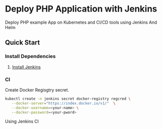 # Deploy PHP Application with Jenkins

<!-- markdownlint-disable MD013 -->
Deploy PHP example App on Kubernetes and CI/CD tools using Jenkins And Helm

## Quick Start

### Install Dependencies

1. [Install Jenkins](Jenkins.md)


### CI

Create Docker Regisgtry secret.

```bash
kubectl create -n jenkins secret docker-registry regcred \
   --docker-server="https://index.docker.io/v1/"  \
   --docker-username=<your-name> \
   --docker-password=<your-pword>
```

Using Jenkins CI

```bash

```
